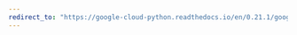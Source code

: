```yaml
---
redirect_to: "https://google-cloud-python.readthedocs.io/en/0.21.1/google-cloud-config.html"
---
```

